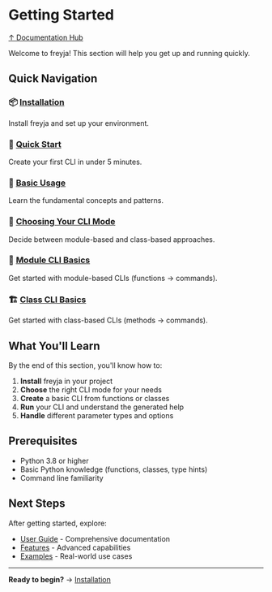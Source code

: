 # Getting Started

[↑ Documentation Hub](../help.md)

Welcome to freyja! This section will help you get up and running quickly.

## Quick Navigation

### 📦 [Installation](installation.md)
Install freyja and set up your environment.

### 🚀 [Quick Start](quick-start.md)  
Create your first CLI in under 5 minutes.

### 🔧 [Basic Usage](basic-usage.md)
Learn the fundamental concepts and patterns.

### 🤔 [Choosing Your CLI Mode](choosing-cli-mode.md)
Decide between module-based and class-based approaches.

### 📝 [Module CLI Basics](module-cli.md)
Get started with module-based CLIs (functions → commands).

### 🏗️ [Class CLI Basics](class-cli.md)
Get started with class-based CLIs (methods → commands).

## What You'll Learn

By the end of this section, you'll know how to:

1. **Install** freyja in your project
2. **Choose** the right CLI mode for your needs
3. **Create** a basic CLI from functions or classes
4. **Run** your CLI and understand the generated help
5. **Handle** different parameter types and options

## Prerequisites

- Python 3.8 or higher
- Basic Python knowledge (functions, classes, type hints)
- Command line familiarity

## Next Steps

After getting started, explore:

- [User Guide](../user-guide/README) - Comprehensive documentation
- [Features](../features/index.md) - Advanced capabilities
- [Examples](../guides/examples.md) - Real-world use cases

---

**Ready to begin?** → [Installation](installation.md)